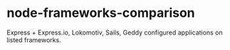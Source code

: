 node-frameworks-comparison
==========================

Express + Express.io, Lokomotiv, Sails, Geddy configured applications on listed frameworks.
